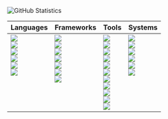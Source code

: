 ![GitHub Statistics](https://github-readme-stats.vercel.app/api?username=phaedryx&count_private=true&show_icons=true&bg_color=434A54&icon_color=FFCE54&title_color=77B6FF&text_color=F5F7FA)

<table>
  <thead>
  <tr><th>Languages</th><th>Frameworks</th><th>Tools</th><th>Systems</th></tr>
  </thead>
  <tbody>
  <tr>
    <td valign="top">
      <img src="https://img.shields.io/badge/WWW-HTML5-E34F26?logo=html5&style=flat-square" /><br>
      <img src="https://img.shields.io/badge/WWW-CSS3-1572B6?logo=css3&style=flat-square" /><br>
      <img src="https://img.shields.io/badge/Language-Ruby-CC342D?logo=ruby&style=flat-square" /><br>
      <img src="https://img.shields.io/badge/Language-JavaScript-F7DF1E?logo=javascript&style=flat-square" /><br>
      <img src="https://img.shields.io/badge/Language-SQL-green?style=flat-square" /><br>
      <img src="https://img.shields.io/badge/Language-GraphQL-E10098?logo=graphql&style=flat-square" /><br>
    </td>
    <td valign="top">
      <img src="https://img.shields.io/badge/Framework-Tailwind%20CSS-38B2AC?logo=tailwind+css&style=flat-square" /><br>
      <img src="https://img.shields.io/badge/Framework-Bootstrap-563D7C?logo=bootstrap&style=flat-square" /><br>
      <img src="https://img.shields.io/badge/Framework-Rails-CC0000?logo=ruby+on+rails&style=flat-square" /><br>
      <img src="https://img.shields.io/badge/Framework-Jekyll-CC0000?logo=jekyll&style=flat-square" /><br>
      <img src="https://img.shields.io/badge/Framework-Vue-3fb27f?logo=vue.js&style=flat-square" /><br>
      <img src="https://img.shields.io/badge/Framework-React-61DAFB?logo=react&style=flat-square" /><br>
      <img src="https://img.shields.io/badge/Framework-Jest-C21325?logo=jest&style=flat-square" /><br>
    </td>
    <td valign="top">
      <img src="https://img.shields.io/badge/Database-PostgreSQL-336791?logo=postgresql&style=flat-square" /><br>
      <img src="https://img.shields.io/badge/Database-SQLite-003B57?logo=sqlite&style=flat-square" /><br>
      <img src="https://img.shields.io/badge/Database-Redis-DC382D?logo=redis&style=flat-square" /><br>
      <img src="https://img.shields.io/badge/Message%20Broker-RabbitMQ-FF6600?logo=rabbitmq&style=flat-square" /><br>
      <img src="https://img.shields.io/badge/Format-JSON-000000?logo=json&style=flat-square" /><br>
      <img src="https://img.shields.io/badge/CSS%20Preprocessor-Sass-CC6699?logo=sass&style=flat-square" /><br>
      <img src="https://img.shields.io/badge/Version%20Control-Git-F05032?logo=git&style=flat-square" /><br>
      <img src="https://img.shields.io/badge/Editor-VS%20Code-007ACC?logo=visual+studio+code&style=flat-square" /><br>
      <img src="https://img.shields.io/badge/Design-Sketch-F7B500?logo=sketch&style=flat-square" /><br>
      <img src="https://img.shields.io/badge/API%20Client-Insomnia-5849BE?logo=insomnia&style=flat-square" /><br>
      <img src="https://img.shields.io/badge/Entertainment-Steam-000000?logo=Steam&style=flat-square" /><br>
    </td>
    <td valign="top">
      <img src="https://img.shields.io/badge/Operating%20System-MacOS-999999?logo=apple&style=flat-square" /><br>
      <img src="https://img.shields.io/badge/Operating%20System-Linux-FCC624?logo=linux&style=flat-square" /><br>
      <img src="https://img.shields.io/badge/Operating%20System-Debian-A81D33?logo=debian&style=flat-square" /><br>
      <img src="https://img.shields.io/badge/Operating%20System-Elementary-64BAFF?logo=elementary&style=flat-square" /><br>
      <img src="https://img.shields.io/badge/PaaS-Heroku-430098?logo=heroku&style=flat-square" /><br>
      <img src="https://img.shields.io/badge/PaaS-AWS-232F3E?logo=amazon+aws&style=flat-square" /><br>
    </td>
  </tr>
  </tbody>
</table>





